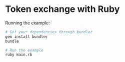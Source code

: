 # Token exchange with Ruby

Running the example:

```bash
# Get your dependencies through bundler
gem install bundler
bundle

# Run the example
ruby main.rb
```
